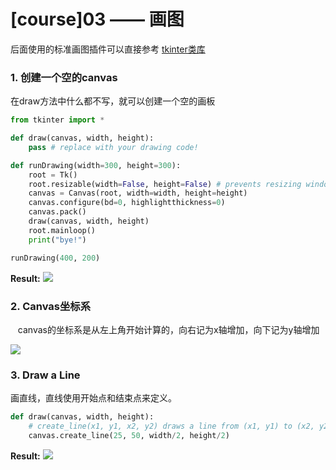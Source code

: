 # [course]03 —— 画图

后面使用的标准画图插件可以直接参考 [tkinter类库](https://anzeljg.github.io/rin2/book2/2405/docs/tkinter/index.html) 

### 1. **创建一个空的canvas**
    
在draw方法中什么都不写，就可以创建一个空的画板

```py
from tkinter import *

def draw(canvas, width, height):
    pass # replace with your drawing code!

def runDrawing(width=300, height=300):
    root = Tk()
    root.resizable(width=False, height=False) # prevents resizing window
    canvas = Canvas(root, width=width, height=height)
    canvas.configure(bd=0, highlightthickness=0)
    canvas.pack()
    draw(canvas, width, height)
    root.mainloop()
    print("bye!")

runDrawing(400, 200)
```

**Result:**
![](media/15709505190826/graphics-emptyCanvas.png)

### 2. **Canvas坐标系**
 
 canvas的坐标系是从左上角开始计算的，向右记为x轴增加，向下记为y轴增加

![](media/15709505190826/graphics-coords.png)


### 3. **Draw a Line**

画直线，直线使用开始点和结束点来定义。

```py
def draw(canvas, width, height):
    # create_line(x1, y1, x2, y2) draws a line from (x1, y1) to (x2, y2)
    canvas.create_line(25, 50, width/2, height/2)
```

**Result:**
![](media/15709505190826/graphics-line.png)